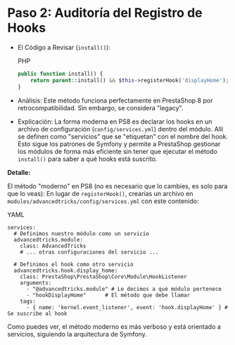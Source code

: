 # Paso 2: Auditoría del Registro de Hooks

*   El Código a Revisar (`install()`):

    PHP

    ```php
    public function install() {
        return parent::install() && $this->registerHook('displayHome');
    }
    ```
* Análisis: Este método funciona perfectamente en PrestaShop 8 por retrocompatibilidad. Sin embargo, se considera "legacy".
* Explicación: La forma moderna en PS8 es declarar los hooks en un archivo de configuración (`config/services.yml`) dentro del módulo. Allí se definen como "servicios" que se "etiquetan" con el nombre del hook. Esto sigue los patrones de Symfony y permite a PrestaShop gestionar los módulos de forma más eficiente sin tener que ejecutar el método `install()` para saber a qué hooks está suscrito.

**Detalle:**

El método "moderno" en PS8 (no es necesario que lo cambies, es solo para que lo veas): En lugar de `registerHook()`, crearías un archivo en `modules/advancedtricks/config/services.yml` con este contenido:

YAML

```
services:
  # Definimos nuestro módulo como un servicio
  advancedtricks.module:
    class: AdvancedTricks
    # ... otras configuraciones del servicio ...

  # Definimos el hook como otro servicio
  advancedtricks.hook.display_home:
    class: PrestaShop\PrestaShop\Core\Module\HookListener
    arguments:
      - "@advancedtricks.module" # Le decimos a qué módulo pertenece
      - "hookDisplayHome"      # El método que debe llamar
    tags:
      - { name: 'kernel.event_listener', event: 'hook.displayHome' } # Se suscribe al hook
```

Como puedes ver, el método moderno es más verboso y está orientado a servicios, siguiendo la arquitectura de Symfony.
